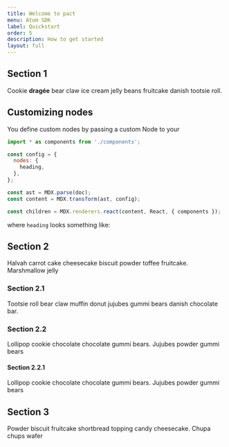 ```yaml
---
title: Welcome to pact
menu: Atom SDK
label: Quickstart
order: 5
description: How to get started
layout: full
---
```


## Section 1

Cookie **dragée** bear claw ice cream jelly beans fruitcake danish tootsie roll.

## Customizing nodes

You define custom nodes by passing a custom Node to your

```javascript
import * as components from './components';

const config = {
  nodes: {
    heading,
  },
};

const ast = MDX.parse(doc);
const content = MDX.transform(ast, config);

const children = MDX.renderers.react(content, React, { components });
```

where `heading` looks something like:

## Section 2

Halvah carrot cake cheesecake biscuit powder toffee fruitcake. Marshmallow jelly

### Section 2.1

Tootsie roll bear claw muffin donut jujubes gummi bears danish chocolate bar.

### Section 2.2

Lollipop cookie chocolate chocolate gummi bears. Jujubes powder gummi bears

#### Section 2.2.1

Lollipop cookie chocolate chocolate gummi bears. Jujubes powder gummi bears

## Section 3

Powder biscuit fruitcake shortbread topping candy cheesecake. Chupa chups wafer
